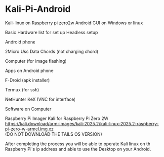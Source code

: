 # Kali-Pi-Android
Kali-linux on Raspberry pi zero2w Android GUI on Windows or linux

Basic Hardware list for set up Headless setup

Android phone

2Micro Usc Data Chords (not charging chord)

Computer (for image flashing)

Apps on Android phone

F-Droid (apk installer)

Termux (for ssh)

NetHunter KeX (VNC for interface)

Software on Computer

Raspberry Pi Imager
Kali for Raspberry Pi Zero 2W  https://kali.download/arm-images/kali-2025.2/kali-linux-2025.2-raspberry-pi-zero-w-armel.img.xz  
(DO NOT DOWNLOAD THE TAILS OS VERSION)

After completing the process you will be able to operate Kali linux on th Raspberry Pi's ip address and able to use the Desktop on your Android.

